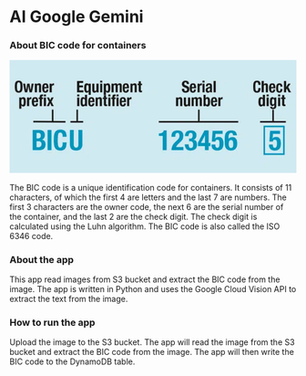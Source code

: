 # AI Google Gemini

### About BIC code for containers

![Image](src/idnumber.png)

The BIC code is a unique identification code for containers. It consists of 11 characters, of which the first 4 are letters and the last 7 are numbers. The first 3 characters are the owner code, the next 6 are the serial number of the container, and the last 2 are the check digit. The check digit is calculated using the Luhn algorithm. The BIC code is also called the ISO 6346 code.

### About the app

This app read images from S3 bucket and extract the BIC code from the image. The app is written in Python and uses the Google Cloud Vision API to extract the text from the image.

### How to run the app
Upload the image to the S3 bucket. The app will read the image from the S3 bucket and extract the BIC code from the image. The app will then write the BIC code to the DynamoDB table.



